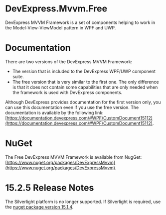 DevExpress.Mvvm.Free
====================
DevExpress MVVM Framework is a set of components helping to work in the Model-View-ViewModel pattern in WPF and UWP.


Documentation
====================
There are two versions of the DevExpress MVVM Framework:
* The version that is included to the DevExpress WPF/UWP component suite.
* The free version that is very similar to the first one. The only difference is that it does not contain some capabilities that are only needed when the framework is used with DevExpress components.

Although DevExpress provides documentation for the first version only, you can use this documentation even if you use the free version. The documentation is available by the following link: [https://documentation.devexpress.com/#WPF/CustomDocument15112](https://documentation.devexpress.com/#WPF/CustomDocument15112).


NuGet
====================
The Free DevExpress MVVM Framework is available from NugGet: [https://www.nuget.org/packages/DevExpressMvvm](https://www.nuget.org/packages/DevExpressMvvm).


15.2.5 Release Notes
====================
The Silverlight platform is no longer supported. If Silverlight is required, use the [nuget package version 15.1.4](https://www.nuget.org/packages/DevExpressMvvm/15.1.4).
